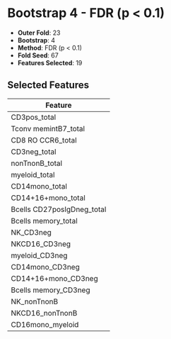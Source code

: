 # Bootstrap 4 - FDR (p < 0.1)

- **Outer Fold**: 23
- **Bootstrap**: 4
- **Method**: FDR (p < 0.1)
- **Fold Seed**: 67
- **Features Selected**: 19

## Selected Features

| Feature |
|---------|
| CD3pos_total |
| Tconv memintB7_total |
| CD8 RO CCR6_total |
| CD3neg_total |
| nonTnonB_total |
| myeloid_total |
| CD14mono_total |
| CD14+16+mono_total |
| Bcells CD27posIgDneg_total |
| Bcells memory_total |
| NK_CD3neg |
| NKCD16_CD3neg |
| myeloid_CD3neg |
| CD14mono_CD3neg |
| CD14+16+mono_CD3neg |
| Bcells memory_CD3neg |
| NK_nonTnonB |
| NKCD16_nonTnonB |
| CD16mono_myeloid |
